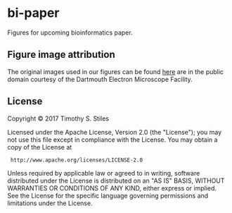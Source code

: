# bi-paper

Figures for upcoming bioinformatics paper.

## Figure image attribution

The original images used in our figures can be found [here](http://remf.dartmouth.edu/imagesindex.html) are in the public domain courtesy of the Dartmouth Electron Microscope Facility.

## License

Copyright © 2017 Timothy S. Stiles

 Licensed under the Apache License, Version 2.0 (the "License");
 you may not use this file except in compliance with the License.
 You may obtain a copy of the License at

     http://www.apache.org/licenses/LICENSE-2.0

 Unless required by applicable law or agreed to in writing, software
 distributed under the License is distributed on an "AS IS" BASIS,
 WITHOUT WARRANTIES OR CONDITIONS OF ANY KIND, either express or implied.
 See the License for the specific language governing permissions and
 limitations under the License.

